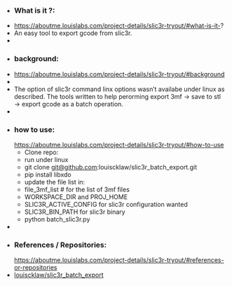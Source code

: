 - ### What is it ?:
- https://aboutme.louislabs.com/project-details/slic3r-tryout/#what-is-it-?
- An easy tool to export gcode from slic3r.
-
- ### background:
- https://aboutme.louislabs.com/project-details/slic3r-tryout/#background
-
- The option of slic3r command linx options wasn’t availabe under linux as
  described. The tools written to help perorming export 3mf -> save to
  stl -> export gcode as a batch operation.
-
- ### how to use:
  https://aboutme.louislabs.com/project-details/slic3r-tryout/#how-to-use
	- Clone repo:
	- run under linux
	- git clone [git@github.com](mailto:git@github.com):louiscklaw/slic3r_batch_export.git
	- pip install libxdo
	- update the file list in:
	- file_3mf_list # for the list of 3mf files
	- WORKSPACE_DIR and PROJ_HOME
	- SLIC3R_ACTIVE_CONFIG for slic3r configuration wanted
	- SLIC3R_BIN_PATH for slic3r binary
	- python batch_slic3r.py
-
- ### References / Repositories:
  https://aboutme.louislabs.com/project-details/slic3r-tryout/#references-or-repositories
- [louiscklaw/slic3r_batch_export](https://www.github.com/louiscklaw/slic3r_batch_export)